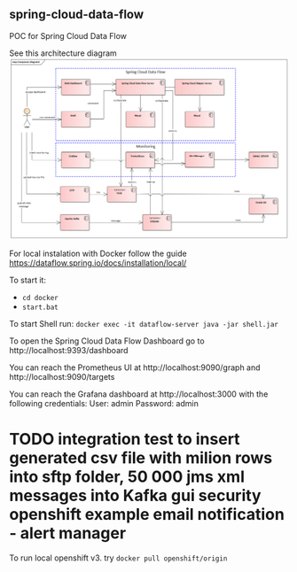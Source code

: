 ## spring-cloud-data-flow
POC for Spring Cloud Data Flow

See this architecture diagram ![Architecture diagram](architecture.png?raw=true "Title")

For local instalation with Docker follow the guide https://dataflow.spring.io/docs/installation/local/

To start it:
- `cd docker`
- `start.bat`

To start Shell run:
`docker exec -it dataflow-server java -jar shell.jar`


To open the Spring Cloud Data Flow Dashboard go to http://localhost:9393/dashboard

You can reach the Prometheus UI at http://localhost:9090/graph and http://localhost:9090/targets

You can reach the Grafana dashboard at http://localhost:3000 with the following credentials:
User: admin
Password: admin


TODO 
integration test to insert generated csv file with milion rows into sftp folder, 50 000 jms xml messages into Kafka 
gui security
openshift example
email notification - alert manager
=======
To run local openshift v3. try 
`docker pull openshift/origin`
